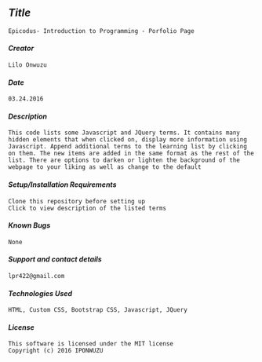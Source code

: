 
## _Title_
	Epicodus- Introduction to Programming - Porfolio Page
	
#### _Creator_
	Lilo Onwuzu 
	
#### _Date_
	03.24.2016

#### _Description_
	This code lists some Javascript and JQuery terms. It contains many hidden elements that when clicked on, display more information using Javascript. Append additional terms to the learning list by clicking on them. The new items are added in the same format as the rest of the list. There are options to darken or lighten the background of the webpage to your liking as well as change to the default 

#### _Setup/Installation Requirements_
	Clone this repository before setting up
	Click to view description of the listed terms

#### _Known Bugs_
 	None

#### _Support and contact details_
	lpr422@gmail.com
	
#### _Technologies Used_
	HTML, Custom CSS, Bootstrap CSS, Javascript, JQuery

#### _License_
	This software is licensed under the MIT license
	Copyright (c) 2016 IPONWUZU


